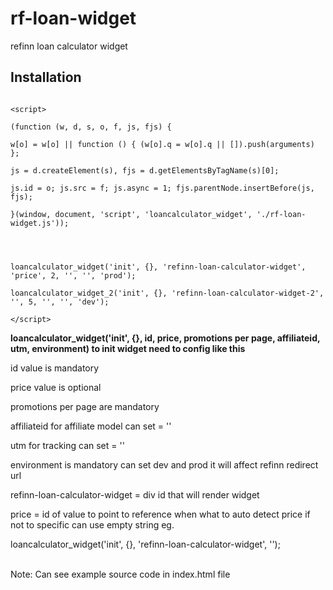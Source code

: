 
# rf-loan-widget

  

refinn loan calculator widget

  

## Installation

  

```

<script>

(function (w, d, s, o, f, js, fjs) {

w[o] = w[o] || function () { (w[o].q = w[o].q || []).push(arguments) };

js = d.createElement(s), fjs = d.getElementsByTagName(s)[0];

js.id = o; js.src = f; js.async = 1; fjs.parentNode.insertBefore(js, fjs);

}(window, document, 'script', 'loancalculator_widget', './rf-loan-widget.js'));

  
  

loancalculator_widget('init', {}, 'refinn-loan-calculator-widget', 'price', 2, '', '', 'prod');

loancalculator_widget_2('init', {}, 'refinn-loan-calculator-widget-2', '', 5, '', '', 'dev');

</script>

```

  

<b>loancalculator_widget('init', {}, id, price, promotions per page, affiliateid, utm, environment) to init widget need to config like this</b>

id value is mandatory<br/>

price value is optional<br/>

promotions per page are mandatory<br/>

affiliateid for affiliate model can set = ''<br/>

utm for tracking can set = ''

environment is mandatory
can set dev and prod
it will affect refinn redirect url


refinn-loan-calculator-widget = div id that will render widget <br/>

price = id of value to point to reference when what to auto detect price if not to specific can use empty string eg. <br/>

loancalculator_widget('init', {}, 'refinn-loan-calculator-widget', ''); <br/><br/>

  

Note: Can see example source code in index.html file